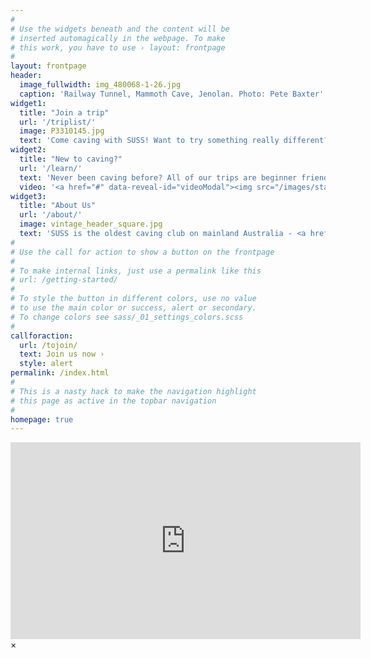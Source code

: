 ```yaml
---
#
# Use the widgets beneath and the content will be
# inserted automagically in the webpage. To make
# this work, you have to use › layout: frontpage
#
layout: frontpage
header:
  image_fullwidth: img_480068-1-26.jpg
  caption: 'Railway Tunnel, Mammoth Cave, Jenolan. Photo: Pete Baxter'
widget1:
  title: "Join a trip"
  url: '/triplist/'
  image: P3310145.jpg
  text: 'Come caving with SUSS! Want to try something really different? Then go underground with SUSS – we guarantee you experiences you will never forget!. All trips are beginner friendly unless stated otherwise. We run monthly caving trips to Jenolan and Wombeyan and regularly run caving trips further afield such as New Zealand and Tasmania.'
widget2:
  title: "New to caving?"
  url: '/learn/'
  text: 'Never been caving before? All of our trips are beginner friendly unless stated otherwise. Trips are catered to all abilities and members can borrow equipment for free from the club. Caving is a great way to do something different with your weekend; you will explore new places, meet new people and learn a lot of new skills. If you are lucky you may even go where no person has ever gone before.'
  video: '<a href="#" data-reveal-id="videoModal"><img src="/images/start-video-P5120065.jpg" alt=""/></a>'
widget3:
  title: "About Us"
  url: '/about/'
  image: vintage_header_square.jpg
  text: 'SUSS is the oldest caving club on mainland Australia - <a href="/tojoin/">join us</a>. We have an extensive collection of caving literature and a number of caving publications available for purchase. Are you a member of another caving club. Learn more about our collections here. Get in touch with the <a href="/about/committee.html">committee</a>.'
#
# Use the call for action to show a button on the frontpage
#
# To make internal links, just use a permalink like this
# url: /getting-started/
#
# To style the button in different colors, use no value
# to use the main color or success, alert or secondary.
# To change colors see sass/_01_settings_colors.scss
#
callforaction:
  url: /tojoin/
  text: Join us now ›
  style: alert
permalink: /index.html
#
# This is a nasty hack to make the navigation highlight
# this page as active in the topbar navigation
#
homepage: true
---
```


<div id="videoModal" class="reveal-modal large" data-reveal="">
  <div class="flex-video widescreen vimeo" style="display: block;">
    <iframe width="560" height="315" src="https://www.youtube.com/embed/KwvaeezmX4w" frameborder="0" allow="accelerometer; autoplay; clipboard-write; encrypted-media; gyroscope; picture-in-picture" allowfullscreen></iframe>
  </div>
  <a class="close-reveal-modal">&#215;</a>
</div>
